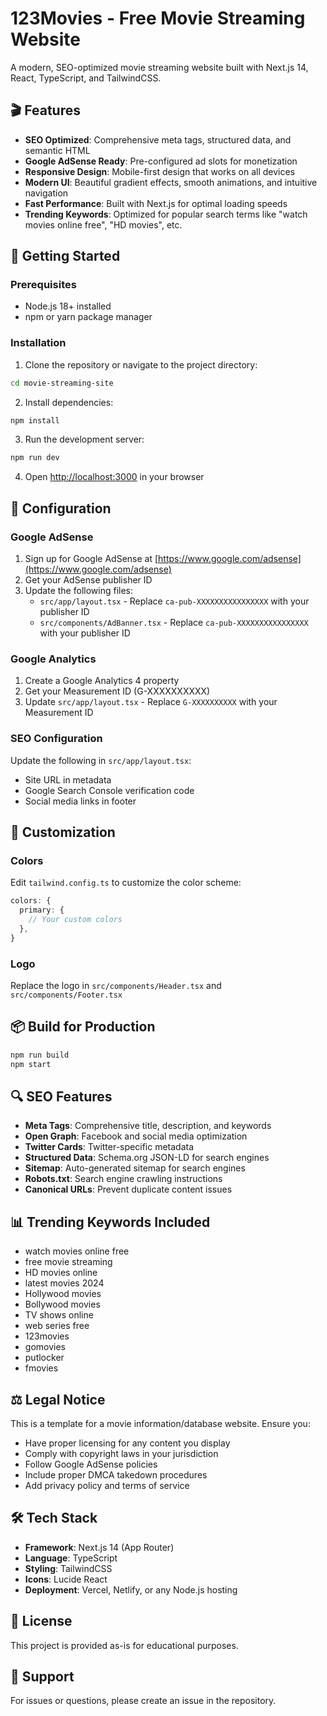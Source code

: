 # 123Movies - Free Movie Streaming Website

A modern, SEO-optimized movie streaming website built with Next.js 14, React, TypeScript, and TailwindCSS.

## 🎬 Features

- **SEO Optimized**: Comprehensive meta tags, structured data, and semantic HTML
- **Google AdSense Ready**: Pre-configured ad slots for monetization
- **Responsive Design**: Mobile-first design that works on all devices
- **Modern UI**: Beautiful gradient effects, smooth animations, and intuitive navigation
- **Fast Performance**: Built with Next.js for optimal loading speeds
- **Trending Keywords**: Optimized for popular search terms like "watch movies online free", "HD movies", etc.

## 🚀 Getting Started

### Prerequisites

- Node.js 18+ installed
- npm or yarn package manager

### Installation

1. Clone the repository or navigate to the project directory:
```bash
cd movie-streaming-site
```

2. Install dependencies:
```bash
npm install
```

3. Run the development server:
```bash
npm run dev
```

4. Open [http://localhost:3000](http://localhost:3000) in your browser

## 📝 Configuration

### Google AdSense

1. Sign up for Google AdSense at [https://www.google.com/adsense](https://www.google.com/adsense)
2. Get your AdSense publisher ID
3. Update the following files:
   - `src/app/layout.tsx` - Replace `ca-pub-XXXXXXXXXXXXXXXX` with your publisher ID
   - `src/components/AdBanner.tsx` - Replace `ca-pub-XXXXXXXXXXXXXXXX` with your publisher ID

### Google Analytics

1. Create a Google Analytics 4 property
2. Get your Measurement ID (G-XXXXXXXXXX)
3. Update `src/app/layout.tsx` - Replace `G-XXXXXXXXXX` with your Measurement ID

### SEO Configuration

Update the following in `src/app/layout.tsx`:
- Site URL in metadata
- Google Search Console verification code
- Social media links in footer

## 🎨 Customization

### Colors

Edit `tailwind.config.ts` to customize the color scheme:
```typescript
colors: {
  primary: {
    // Your custom colors
  },
}
```

### Logo

Replace the logo in `src/components/Header.tsx` and `src/components/Footer.tsx`

## 📦 Build for Production

```bash
npm run build
npm start
```

## 🔍 SEO Features

- **Meta Tags**: Comprehensive title, description, and keywords
- **Open Graph**: Facebook and social media optimization
- **Twitter Cards**: Twitter-specific metadata
- **Structured Data**: Schema.org JSON-LD for search engines
- **Sitemap**: Auto-generated sitemap for search engines
- **Robots.txt**: Search engine crawling instructions
- **Canonical URLs**: Prevent duplicate content issues

## 📊 Trending Keywords Included

- watch movies online free
- free movie streaming
- HD movies online
- latest movies 2024
- Hollywood movies
- Bollywood movies
- TV shows online
- web series free
- 123movies
- gomovies
- putlocker
- fmovies

## ⚖️ Legal Notice

This is a template for a movie information/database website. Ensure you:
- Have proper licensing for any content you display
- Comply with copyright laws in your jurisdiction
- Follow Google AdSense policies
- Include proper DMCA takedown procedures
- Add privacy policy and terms of service

## 🛠️ Tech Stack

- **Framework**: Next.js 14 (App Router)
- **Language**: TypeScript
- **Styling**: TailwindCSS
- **Icons**: Lucide React
- **Deployment**: Vercel, Netlify, or any Node.js hosting

## 📄 License

This project is provided as-is for educational purposes.

## 🤝 Support

For issues or questions, please create an issue in the repository.
